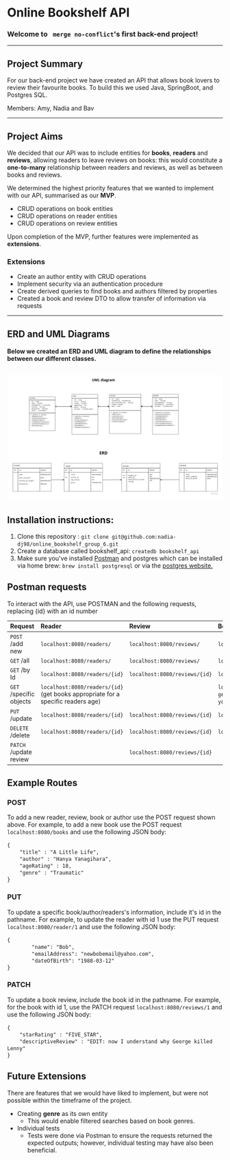 # Online Bookshelf API


### Welcome to ``` merge no-conflict```'s first back-end project!

---
## Project Summary
For our back-end project we have created an API that allows book lovers to review their favourite books. To build this we used Java, SpringBoot, and Postgres SQL.

Members: Amy, Nadia and Bav

---
## Project Aims
We decided that our API was to include entities for **books**, **readers** and **reviews**, allowing readers to leave reviews on books: this would constitute a **one-to-many** relationship between readers and reviews, as well as between books and reviews.

We determined the highest priority features that we wanted to implement with our API, summarised as our **MVP**.

- CRUD operations on book entities
- CRUD operations on reader entities
- CRUD operations on review entities

Upon completion of the MVP, further features were implemented as **extensions**.

### **Extensions**

- Create an author entity with CRUD operations
- Implement security via an authentication procedure
- Create derived queries to find books and authors filtered by properties
- Created a book and review DTO to allow transfer of information via requests
---
## ERD and UML Diagrams
#### Below we created an ERD and UML diagram to define the relationships between our different classes.
![Diagram](./Diagrams/UML_ERD_Diagrams.jpeg)
---
## Installation instructions:

1. Clone this repository : `git clone git@github.com:nadia-dj98/online_bookshelf_group_6.git `
2. Create a database called bookshelf_api: `createdb bookshelf_api`
3. Make sure you've installed [Postman](https://www.google.com/url?sa=t&rct=j&q=&esrc=s&source=web&cd=&cad=rja&uact=8&ved=2ahUKEwixpaujxP77AhVwQkEAHTHkAzIQFnoECAoQAQ&url=https%3A%2F%2Fwww.postman.com%2F&usg=AOvVaw05sjAjE_hbftSn2Ii8YG6N) and postgres which  can be installed via home brew: `brew install postgresql` or via the [postgres website.](https://www.postgresql.org)
## Postman requests
To interact with the API, use POSTMAN and the following requests, replacing {id} with an id number

|  Request      | Reader |  Review    |  Book  |  Author  | 
| :---        |    :----   |          :---- |        :---|        :---|
| `POST` /add new    | `localhost:8080/readers/`   | `localhost:8080/reviews/` | `localhost:8080/books/` |`localhost:8080/authors/` |
| `GET` /all | `localhost:8080/readers/`       | `localhost:8080/reviews/`   | `localhost:8080/books/` |`localhost:8080/authors/` |
| `GET` /by Id | `localhost:8080/readers/{id}`       | `localhost:8080/reviews/{id}`   | `localhost:8080/books/{id}` |`localhost:8080/authors/{id}` |
| `GET` /specific objects| `localhost:8080/readers/{id}`   (get books appropriate for a specific readers age)    |    | `localhost:8080/books/books?genre={what genre of books you want}` |`localhost:8080/authors?author={name of author you are looking for}` |
| `PUT` /update | `localhost:8080/readers/{id}`       | `localhost:8080/reviews/{id}`   | `localhost:8080/books/{id}` |`localhost:8080/authors/{id}` |
| `DELETE` /delete | `localhost:8080/readers/{id}`        | `localhost:8080/reviews/{id}`   | `localhost:8080/books/{id}` |`localhost:8080/authors/` |
| `PATCH` /update review |    | `localhost:8080/reviews/{id}`   | | |

## Example Routes 

### POST
To add a new reader, review, book or author use the POST request shown above. 
For example, to add a new book use the POST request `localhost:8080/books` and use the following JSON body:

```
{
    "title" : "A Little Life",
    "author" : "Hanya Yanagihara",
    "ageRating" : 18,
    "genre" : "Traumatic"
}
```

### PUT
To update a specific book/author/readers's information, include it's id in the pathname.
For example, to update the reader with id 1 use the PUT request `localhost:8080/reader/1` and use the following JSON body:

```
{
        "name": "Bob",
        "emailAddress": "newbobemail@yahoo.com",
        "dateOfBirth": "1988-03-12"
}
```

### PATCH
To update a book review, include the book id in the pathname.
For example, for the book with id 1, use the PATCH request `localhost:8080/reviews/1` and use the following JSON body:

```
{
    "starRating" : "FIVE_STAR",
    "descriptiveReview" : "EDIT: now I understand why George killed Lenny"
}
```

## Future Extensions

There are features that we would have liked to implement, but were not possible within the timeframe of the project.

- Creating **genre** as its own entity
    - This would enable filtered searches based on book genres.
- Individual tests
    - Tests were done via Postman to ensure the requests returned the expected outputs; however, individual testing may have also been beneficial.


 

